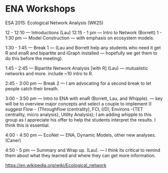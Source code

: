 ENA Workshops
=============


ESA 2015: Ecological Network Analysis (WK25)

12 - 12:10 — Introductions (Lau)
12:15 - 1 pm — Intro to Network (Borrett)
1 - 1:30 pm — Model Construction — with emphasis on ecosystem models.

1:30 - 1:45 — Break 1 — (Lau and Borrett help any students who need it
get R and enaR and bipartite and iGraph installed — hopefully we get
them to do this before the meeting).

1:45 - 2:45 — Bipartite Network Analysis [with R] (Lau)  — mutualistic
networks and more.  include ~10 intro to R.

2:45 - 3:00 pm — Break 2 — I am advocating for a second break to let
people catch their breath.

3:00 - 3:50 pm — Intro to ENA with enaR (Borrett, Lau, and Whipple). —
key will be to overview major concepts and select a couple to
implement (I suggest Flow - {Throughflow (centrality), FCI, I/D),
Environs -{TET centrality, micro analysis}, Utility Analysis);  I am
adding whipple to this group as I appreciate his offer to help the
students interpret the results.  I think this is essential.

4:00 - 4:50 pm — EcoNet — ENA, Dynamic Models, other new
analyses. (Caner)

4:50 - 5 pm — Summary and Wrap up.  (Lau).  — I think its critical to
remind them about what they learned and where they can get more
information.



https://en.wikipedia.org/wiki/Ecological_network

